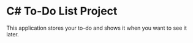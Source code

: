 # C# To-Do List Project

This application stores your to-do and shows it when you want to see it later.
